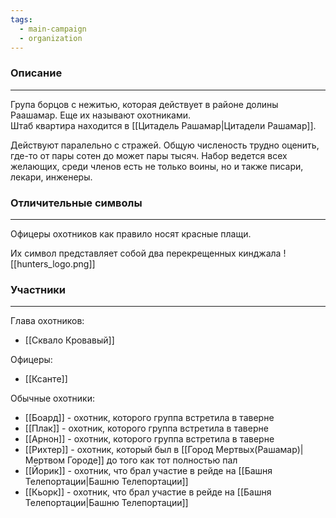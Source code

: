 ```yaml
---
tags:
  - main-campaign
  - organization
---
```

### Описание
---
Група борцов с нежитью, которая действует в районе долины Раашамар. Еще их называют охотниками.  
Штаб квартира находится в [[Цитадель Рашамар|Цитадели Рашамар]].  

Действуют паралельно с стражей. Общую численость трудно оценить, где-то от пары сотен до может пары тысяч. Набор ведется всех желающих, среди членов есть не только воины, но и также писари, лекари, инженеры.  

### Отличительные символы
---
Офицеры охотников как правило носят красные плащи.  

Их символ представляет собой два перекрещенных кинджала
![[hunters_logo.png]]

### Участники
---
Глава охотников:  
- [[Сквало Кровавый]]  

Офицеры:  
- [[Ксанте]]  

Обычные охотники:  
- [[Боард]] - охотник, которого группа встретила в таверне  
- [[Плак]] - охотник, которого группа встретила в таверне  
- [[Арнон]] - охотник, которого группа встретила в таверне  
- [[Рихтер]] - охотник, который был в [[Город Мертвых(Рашамар)|Мертвом Городе]] до того как тот полностью пал  
- [[Йорик]] - охотник, что брал участие в рейде на [[Башня Телепортации|Башню Телепортации]]   
- [[Кьорк]] - охотник, что брал участие в рейде на [[Башня Телепортации|Башню Телепортации]]   